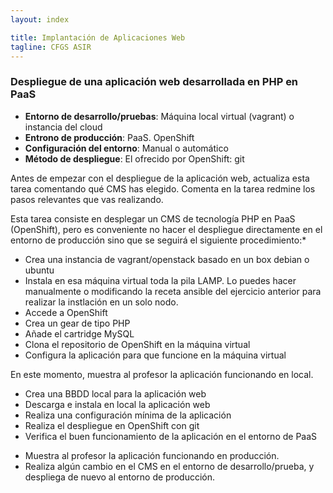 ```yaml
---
layout: index

title: Implantación de Aplicaciones Web
tagline: CFGS ASIR
---
```


### Despliegue de una aplicación web desarrollada en PHP en PaaS
<div class='nota' markdown='1'>

* **Entorno de desarrollo/pruebas**: Máquina local virtual (vagrant) o instancia del cloud
* **Entrono de producción**: PaaS. OpenShift
* **Configuración del entorno**: Manual o automático
* **Método de despliegue**: El ofrecido por OpenShift: git
</div>

<div class='ejercicios' markdown='1'>
Antes de empezar con el despliegue de la aplicación web, actualiza esta tarea comentando qué CMS has elegido. Comenta en la tarea redmine los pasos relevantes que vas realizando.
</div>

Esta tarea consiste en desplegar un CMS de tecnología PHP en PaaS (OpenShift), pero es conveniente no hacer el despliegue directamente en el entorno de producción sino que se seguirá el siguiente procedimiento:* 

* Crea una instancia de vagrant/openstack basado en un box debian o ubuntu
* Instala en esa máquina virtual toda la pila LAMP. Lo puedes hacer manualmente o modificando la receta ansible del ejercicio anterior para realizar la instlación en un solo nodo.
* Accede a OpenShift
* Crea un gear de tipo PHP
* Añade el cartridge MySQL
* Clona el repositorio de OpenShift en la máquina virtual
* Configura la aplicación para que funcione en la máquina virtual

<div class='ejercicios' markdown='1'>
En este momento, muestra al profesor la aplicación funcionando en local.
</div>

* Crea una BBDD local para la aplicación web
* Descarga e instala en local la aplicación web
* Realiza una configuración mínima de la aplicación
* Realiza el despliegue en OpenShift con git
* Verifica el buen funcionamiento de la aplicación en el entorno de PaaS

<div class='ejercicios' markdown='1'>

* Muestra al profesor la aplicación funcionando en producción.
* Realiza algún cambio en el CMS en el entorno de desarrollo/prueba, y despliega de nuevo al entorno de producción.
</div>